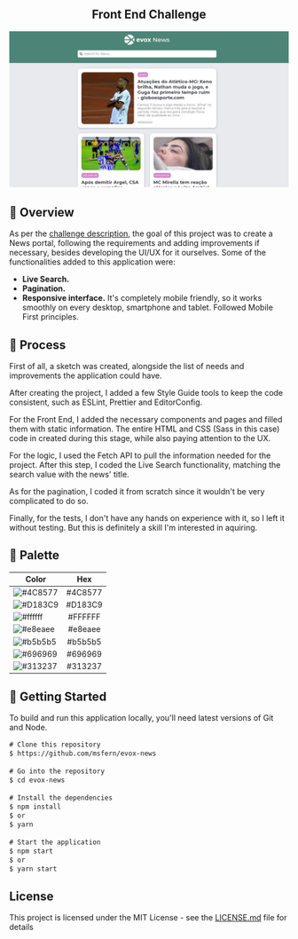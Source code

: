 <h2 align="center">
	Front End Challenge
</h2>

![Application Preview](/print.png)

## 📙 Overview

As per the [challenge description](https://www.notion.so/Desafio-Front-end-Evox-Group-c05361b804914ce4a5d9a3194d18b61b), the goal of this project was to create a News portal, following the requirements and adding improvements if necessary, besides developing the UI/UX for it ourselves. Some of the functionalities added to this application were:

- **Live Search.**
- **Pagination.**
- **Responsive interface.** It's completely mobile friendly, so it works smoothly on every desktop, smartphone and tablet. Followed Mobile First principles.

## 🔨 Process

First of all, a sketch was created, alongside the list of needs and improvements the application could have.

After creating the project, I added a few Style Guide tools to keep the code consistent, such as ESLint, Prettier and EditorConfig.

For the Front End, I added the necessary components and pages and filled them with static information. The entire HTML and CSS (Sass in this case) code in created during this stage, while also paying attention to the UX.

For the logic, I used the Fetch API to pull the information needed for the project. After this step, I coded the Live Search functionality, matching the search value with the news' title.

As for the pagination, I coded it from scratch since it wouldn't be very complicated to do so.

Finally, for the tests, I don't have any hands on experience with it, so I left it without testing. But this is definitely a skill I'm interested in aquiring.


## 🎨 Palette

| Color                            | Hex                             |
| -------------                    |:-------------:                  |
| ![#4C8577](https://placehold.it/15/4C8577/000000?text=+) | #4C8577 |
| ![#D183C9](https://placehold.it/15/D183C9/000000?text=+) | #D183C9 |
| ![#ffffff](https://placehold.it/15/ffffff/000000?text=+) | #FFFFFF |
| ![#e8eaee](https://placehold.it/15/e8eaee/000000?text=+) | #e8eaee |
| ![#b5b5b5](https://placehold.it/15/b5b5b5/000000?text=+) | #b5b5b5 |
| ![#696969](https://placehold.it/15/696969/000000?text=+) | #696969 |
| ![#313237](https://placehold.it/15/313237/000000?text=+) | #313237 |


## 💾 Getting Started
To build and run this application locally, you'll need latest versions of Git and Node.

```
# Clone this repository
$ https://github.com/msfern/evox-news

# Go into the repository
$ cd evox-news

# Install the dependencies
$ npm install
$ or
$ yarn

# Start the application
$ npm start
$ or
$ yarn start
```

## License

This project is licensed under the MIT License - see the [LICENSE.md](LICENSE.md) file for details
